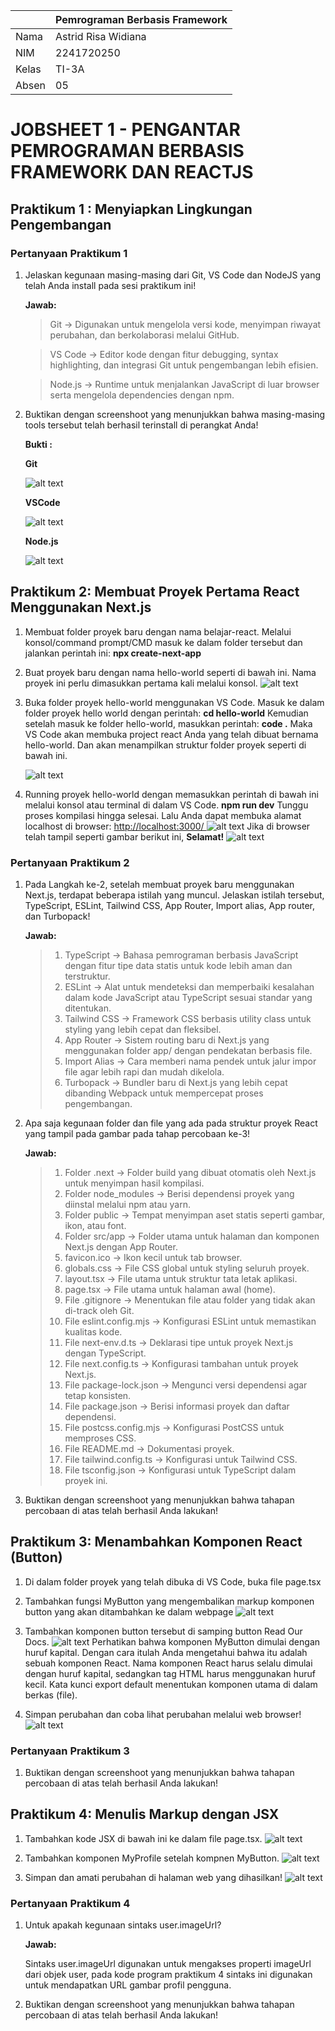 |        |   Pemrograman Berbasis Framework   |
|--------|------------------------------------|
|Nama    | Astrid Risa Widiana                |
|NIM     | 2241720250                         |
|Kelas   | TI-3A                              |
|Absen   | 05                                 |

# **JOBSHEET 1 - PENGANTAR PEMROGRAMAN BERBASIS FRAMEWORK DAN REACTJS**
## **Praktikum 1 : Menyiapkan Lingkungan Pengembangan**
### **Pertanyaan Praktikum 1** 

1. Jelaskan kegunaan masing-masing dari Git, VS Code dan NodeJS yang telah Anda install pada sesi praktikum ini! 

    **Jawab:**

    > Git → Digunakan untuk mengelola versi kode, menyimpan riwayat perubahan, dan berkolaborasi melalui GitHub.

    > VS Code → Editor kode dengan fitur debugging, syntax highlighting, dan integrasi Git untuk pengembangan lebih efisien.
    
    > Node.js → Runtime untuk menjalankan JavaScript di luar browser serta mengelola dependencies dengan npm.

2. Buktikan dengan screenshoot yang menunjukkan bahwa masing-masing tools tersebut telah berhasil terinstall di perangkat Anda!

    **Bukti :**

    **Git**

    ![alt text](<img/Bukti Git.png>)

    **VSCode**

    ![alt text](<img/Bukti VsCode.png>)

    **Node.js**

    ![alt text](<img/Bukti Node.js.png>)


## **Praktikum 2: Membuat Proyek Pertama React Menggunakan Next.js**
1. Membuat folder proyek baru dengan nama belajar-react. Melalui konsol/command prompt/CMD masuk ke dalam folder tersebut dan jalankan perintah ini: **npx create-next-app** 

2. Buat proyek baru dengan nama hello-world seperti di bawah ini. Nama proyek ini perlu dimasukkan pertama kali melalui konsol.
![alt text](img/P2L2.png)

3. Buka folder proyek hello-world menggunakan VS Code. Masuk ke dalam folder proyek hello world dengan perintah: **cd hello-world** 
Kemudian setelah masuk ke folder hello-world, masukkan perintah: **code .** Maka VS Code akan membuka project react Anda yang telah dibuat bernama hello-world. Dan akan menampilkan struktur folder proyek seperti di bawah ini.

    ![alt text](img/P2L3.png)

4. Running proyek hello-world dengan memasukkan perintah di bawah ini melalui konsol atau terminal di dalam VS Code. 
**npm run dev** 
Tunggu proses kompilasi hingga selesai. Lalu Anda dapat membuka alamat localhost di browser: [http://localhost:3000/ ](https://)
![alt text](img/P2L4.png)
Jika di browser telah tampil seperti gambar berikut ini, **Selamat!**
![alt text](img/P2L4(2).png)


### **Pertanyaan Praktikum 2** 
1. Pada Langkah ke-2, setelah membuat proyek baru menggunakan Next.js, terdapat beberapa istilah yang muncul. Jelaskan istilah tersebut, TypeScript, ESLint, Tailwind CSS, App Router, Import alias, App router, dan Turbopack!

    **Jawab:**
    > 1. TypeScript → Bahasa pemrograman berbasis JavaScript dengan fitur tipe data statis untuk kode lebih aman dan terstruktur.
    > 2. ESLint → Alat untuk mendeteksi dan memperbaiki kesalahan dalam kode JavaScript atau TypeScript sesuai standar yang ditentukan.
    > 3. Tailwind CSS → Framework CSS berbasis utility class untuk styling yang lebih cepat dan fleksibel.
    > 4. App Router → Sistem routing baru di Next.js yang menggunakan folder app/ dengan pendekatan berbasis file.
    > 5. Import Alias → Cara memberi nama pendek untuk jalur impor file agar lebih rapi dan mudah dikelola.
    > 6. Turbopack → Bundler baru di Next.js yang lebih cepat dibanding Webpack untuk mempercepat proses pengembangan.

2. Apa saja kegunaan folder dan file yang ada pada struktur proyek React yang tampil pada gambar pada tahap percobaan ke-3!

    **Jawab:**
    > 1. Folder .next → Folder build yang dibuat otomatis oleh Next.js untuk menyimpan hasil kompilasi.
    > 2. Folder node_modules → Berisi dependensi proyek yang diinstal melalui npm atau yarn.
    > 3. Folder public → Tempat menyimpan aset statis seperti gambar, ikon, atau font.
    > 4. Folder src/app → Folder utama untuk halaman dan komponen Next.js dengan App Router.
    > 5. favicon.ico → Ikon kecil untuk tab browser.
    > 6. globals.css → File CSS global untuk styling seluruh proyek.
    > 7. layout.tsx → File utama untuk struktur tata letak aplikasi.
    > 8. page.tsx → File utama untuk halaman awal (home).
    > 9. File .gitignore → Menentukan file atau folder yang tidak akan di-track oleh Git.
    > 10. File eslint.config.mjs → Konfigurasi ESLint untuk memastikan kualitas kode.
    > 11. File next-env.d.ts → Deklarasi tipe untuk proyek Next.js dengan TypeScript.
    > 12. File next.config.ts → Konfigurasi tambahan untuk proyek Next.js.
    > 13. File package-lock.json → Mengunci versi dependensi agar tetap konsisten.
    > 14. File package.json → Berisi informasi proyek dan daftar dependensi.
    > 15. File postcss.config.mjs → Konfigurasi PostCSS untuk memproses CSS.
    > 16. File README.md → Dokumentasi proyek.
    > 17. File tailwind.config.ts → Konfigurasi untuk Tailwind CSS.
    > 18. File tsconfig.json → Konfigurasi untuk TypeScript dalam proyek ini.

    
3. Buktikan dengan screenshoot yang menunjukkan bahwa tahapan percobaan di atas telah berhasil Anda lakukan!



## **Praktikum 3: Menambahkan Komponen React (Button)** 
1. Di dalam folder proyek yang telah dibuka di VS Code, buka file page.tsx 

2. Tambahkan fungsi MyButton yang mengembalikan markup komponen button yang akan ditambahkan ke dalam webpage
![alt text](img/P3L2.png) 

3. Tambahkan komponen button tersebut di samping button Read Our Docs.
![alt text](img/P3L3.png)
Perhatikan bahwa komponen MyButton dimulai dengan huruf kapital. Dengan cara itulah 
Anda mengetahui bahwa itu adalah sebuah komponen React. Nama komponen React harus 
selalu dimulai dengan huruf kapital, sedangkan tag HTML harus menggunakan huruf kecil. 
Kata kunci export default menentukan komponen utama di dalam berkas (file).  

4. Simpan perubahan dan coba lihat perubahan melalui web browser!
![alt text](img/P3L4.png)

### **Pertanyaan Praktikum 3** 
1. Buktikan dengan screenshoot yang menunjukkan bahwa tahapan percobaan di atas telah berhasil Anda lakukan! 


## **Praktikum 4: Menulis Markup dengan JSX** 
1. Tambahkan kode JSX di bawah ini ke dalam file page.tsx.
![alt text](img/P4L1.png)

2. Tambahkan komponen MyProfile setelah kompnen MyButton.
![alt text](img/P4L2.png)

3. Simpan dan amati perubahan di halaman web yang dihasilkan!
![alt text](img/P4L3.png)

### **Pertanyaan Praktikum 4** 
1. Untuk apakah kegunaan sintaks user.imageUrl?

    **Jawab:**
    
    Sintaks user.imageUrl digunakan untuk mengakses properti imageUrl dari objek user, pada kode program praktikum 4 sintaks ini digunakan untuk mendapatkan URL gambar profil pengguna.

2. Buktikan dengan screenshoot yang menunjukkan bahwa tahapan percobaan di atas telah berhasil Anda lakukan! 
